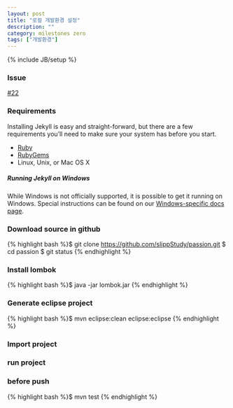 ```yaml
---
layout: post
title: "로컬 개발환경 설정"
description: ""
category: milestones zero
tags: ["개발환경"]
---
```

{% include JB/setup %}

### Issue 
[#22](https://github.com/slippStudy/passion/issues/22)

### Requirements

Installing Jekyll is easy and straight-forward, but there are a few requirements
you’ll need to make sure your system has before you start.

- [Ruby](http://www.ruby-lang.org/en/downloads/)
- [RubyGems](http://rubygems.org/pages/download)
- Linux, Unix, or Mac OS X

<div class="note info">
  <h5>Running Jekyll on Windows</h5>
  <p>
    While Windows is not officially supported, it is possible to get it running
    on Windows. Special instructions can be found on our
    <a href="../windows/#installation">Windows-specific docs page</a>.
  </p>
</div>

### Download source in github 
{% highlight bash %}$ git clone  https://github.com/slippStudy/passion.git
$ cd passion
$ git status {% endhighlight %}


### Install lombok 
{% highlight bash %}$ java -jar lombok.jar {% endhighlight %}

### Generate eclipse project
{% highlight bash %}$ mvn eclipse:clean eclipse:eclipse {% endhighlight %}

### Import project 

### run project


### before push
{% highlight bash %}$ mvn test {% endhighlight %}
